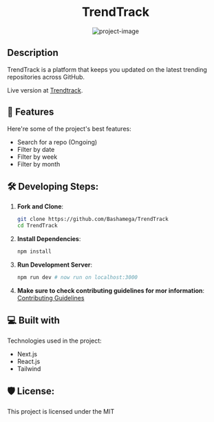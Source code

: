 <h1 align="center" id="title">TrendTrack</h1>

<p align="center">
<img src="https://socialify.git.ci/Bashamega/TrendTrack/image?description=1&forks=1&issues=1&language=1&name=1&owner=1&pulls=1&stargazers=1&theme=Dark" alt="project-image" />

<h2> Description </h2>

<p id="description"> TrendTrack is a platform that keeps you updated on the latest trending repositories across GitHub.</p>
Live version at <a href ="https://trendtrack.vercel.app/">Trendtrack</a>.

<h2>🧐 Features</h2>

Here're some of the project's best features:

- Search for a repo (Ongoing)
- Filter by date
- Filter by week
- Filter by month

<h2>🛠️ Developing Steps:</h2>

1. **Fork and Clone**:

   ```bash
   git clone https://github.com/Bashamega/TrendTrack
   cd TrendTrack
   ```

2. **Install Dependencies**:

   ```bash
   npm install
   ```

3. **Run Development Server**:
   ```bash
   npm run dev # now run on localhost:3000
   ```
4. **Make sure to check contributing guidelines for mor information**:
   <a href="https://github.com/Bashamega/TrendTrack/blob/main/contributing.md">Contributing Guidelines </a>

<h2>💻 Built with</h2>

Technologies used in the project:

- Next.js
- React.js
- Tailwind

<h2>🛡️ License:</h2>

This project is licensed under the MIT
